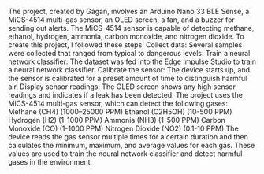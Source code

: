 The project, created by Gagan, involves an Arduino Nano 33 BLE Sense, a MiCS-4514 multi-gas sensor, an OLED screen, a fan, and a buzzer for sending out alerts.
The MiCS-4514 sensor is capable of detecting methane, ethanol, hydrogen, ammonia, carbon monoxide, and nitrogen dioxide.
To create this project, I followed these steps:
Collect data: Several samples were collected that ranged from typical to dangerous levels.
Train a neural network classifier: The dataset was fed into the Edge Impulse Studio to train a neural network classifier.
Calibrate the sensor: The device starts up, and the sensor is calibrated for a preset amount of time to distinguish harmful air.
Display sensor readings: The OLED screen shows any high sensor readings and indicates if a leak has been detected.
The project uses the MiCS-4514 multi-gas sensor, which can detect the following gases:
Methane (CH4) (1000–25000 PPM)
Ethanol (C2H5OH) (10-500 PPM)
Hydrogen (H2) (1-1000 PPM)
Ammonia (NH3) (1-500 PPM)
Carbon Monoxide (CO) (1-1000 PPM)
Nitrogen Dioxide (NO2) (0.1-10 PPM)
The device reads the gas sensor multiple times for a certain duration and then calculates the minimum, maximum, and average values for each gas. 
These values are used to train the neural network classifier and detect harmful gases in the environment.

